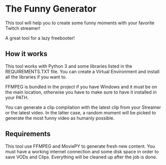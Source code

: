 # The Funny Generator
This tool will help you to create some funny moments with your favorite Twitch streamer!

A great tool for a lazy freebooter!

## How it works
This tool works with Python 3 and some libraries listed in the REQUIREMENTS.TXT file.
You can create a Virtual Environment and install all the libraries if you want to.

FFMPEG is bundled in the project if you have Windows and it must be on the main location, otherwise you have to make sure to have it installed in your PATH.

You can generate a clip compilation with the latest clip from your Streamer or the latest video.
In the latter case, a random moment will be picked to generate the most funny video as humanly possible.

## Requirements
This tool use FFMPEG and MoviePY to generate fresh new content. You must have a working internet connection and some
disk space in order to save VODs and Clips. Everything will be cleaned up after the job is done.